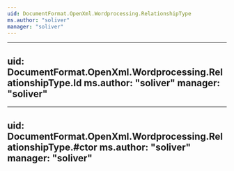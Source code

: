 ```yaml
---
uid: DocumentFormat.OpenXml.Wordprocessing.RelationshipType
ms.author: "soliver"
manager: "soliver"
---
```


---
uid: DocumentFormat.OpenXml.Wordprocessing.RelationshipType.Id
ms.author: "soliver"
manager: "soliver"
---

---
uid: DocumentFormat.OpenXml.Wordprocessing.RelationshipType.#ctor
ms.author: "soliver"
manager: "soliver"
---
